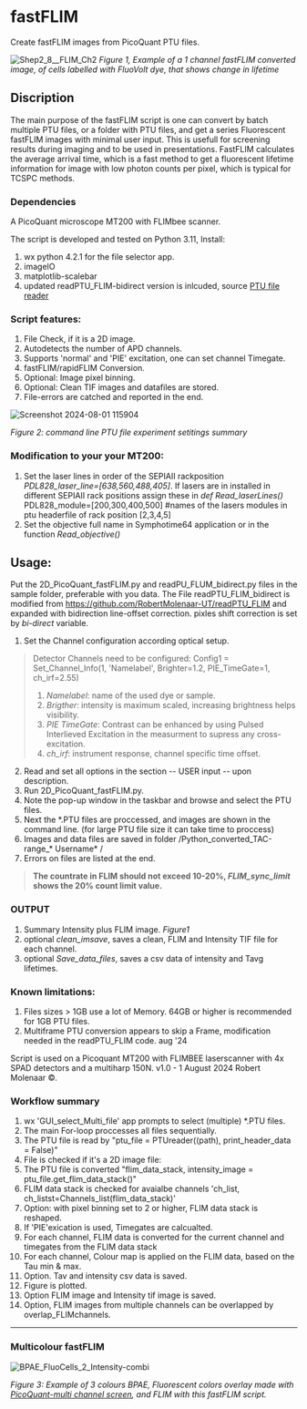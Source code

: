 # fastFLIM
Create fastFLIM images from PicoQuant PTU files.

![Shep2_8__FLIM_Ch2](https://github.com/user-attachments/assets/e0e79cfb-ae82-4749-bbf3-0a56ec9524e6)
*Figure 1, Example of a 1 channel fastFLIM converted image, of cells labelled with FluoVolt dye, that shows change in lifetime*

## Discription
The main purpose of the fastFLIM script is one can convert by batch multiple PTU files, or a folder with PTU files, and get a series Fluorescent fastFLIM images with minimal user input. This is usefull for screening results during imaging and to be used in presentations. FastFLIM calculates the average arrival time, which is a fast method to get a fluorescent lifetime information for image with low photon counts per pixel, which is typical for TCSPC methods. 

### Dependencies
A PicoQuant microscope MT200 with FLIMbee scanner. 

The script is developed and tested on Python 3.11, Install:
1. wx python 4.2.1 for the file selector app.
2. imageIO
3. matplotlib-scalebar 
4. updated readPTU_FLIM-bidirect version is inlcuded, source [PTU file reader](https://github.com/RobertMolenaar-UT/readPTU_FLIM) 

### Script features:  
1. File Check, if it is a 2D  image.
2. Autodetects the number of APD channels. 
3. Supports 'normal' and 'PIE' excitation, one can set channel Timegate.
4. fastFLIM/rapidFLIM Conversion.
5. Optional: Image pixel binning.
6. Optional: Clean TIF images and datafiles are stored.
7. File-errors are catched and reported in the end.

![Screenshot 2024-08-01 115904](https://github.com/user-attachments/assets/d5c1737b-26cc-4bff-8c75-d49b447a3d44)

*Figure 2: command line PTU file experiment setitings summary*

### Modification to your your MT200:

1.  Set the laser lines in order of the SEPIAII rackposition *PDL828_laser_line=[638,560,488,405]*. If lasers are in installed in different SEPIAII rack positions assign these in *def Read_laserLines()*  PDL828_module=[200,300,400,500]  #names of the lasers modules in ptu headerfile of rack position [2,3,4,5] 	
2.  Set the objective full name in Symphotime64 application or in the function *Read_objective()*

## Usage: 

Put the 2D_PicoQuant_fastFLIM.py and readPU_FLUM_bidirect.py files in the sample folder, preferable with you data. The File readPTU_FLIM_bidirect is modified from https://github.com/RobertMolenaar-UT/readPTU_FLIM and expanded with bidirection line-offset correction. pixles shift correction is set by *bi-direct* variable.

1. Set the Channel configuration according optical setup.

>Detector Channels need to be configured:
Config1 = Set_Channel_Info(1,
			   'Namelabel',
			   Brighter=1.2,
			   PIE_TimeGate=1,
			   ch_irf=2.55)
>1. *Namelabel*: name of the used dye or sample.
>2. *Brigther*: 	intensity is maximum scaled, increasing brightness helps visibility.
>3. *PIE TimeGate*: Contrast can be enhanced by using Pulsed Interlieved Excitation in the measurment to supress any cross-excitation. 
>4. *ch_irf*: instrument response, channel specific time offset.
	
2. Read and set all options in the section -- USER input --  upon description.
3. Run 2D_PicoQuant_fastFLIM.py.
4. Note the pop-up window in the taskbar and browse and select the PTU files.
5. Next the *.PTU files are proccessed, and images are shown in the command line. (for large PTU file size it can take time to proccess)
6. Images and data files are saved in folder /Python_converted_TAC-range_* Username* /
7. Errors on files are listed at the end.

>**The countrate in FLIM should not exceed 10-20%, *FLIM_sync_limit* shows the 20% count limit value.**

### OUTPUT

1. Summary Intensity plus FLIM image. *Figure1*
2. optional *clean_imsave*, saves a clean, FLIM and Intensity TIF file for each channel.
3. optional *Save_data_files*, saves a csv data of intensity and Tavg lifetimes.



### Known limitations: 

1. Files sizes > 1GB use a lot of Memory. 64GB or higher is recommended for 1GB PTU files. 
2. Multiframe PTU conversion appears to skip a Frame, modification needed in the readPTU_FLIM code. aug '24

Script is used on a Picoquant MT200 with FLIMBEE laserscanner with 4x SPAD detectors and a multiharp 150N.
v1.0 - 1 August 2024 Robert Molenaar ©.



### Workflow summary
 
1.  wx 'GUI_select_Multi_file' app prompts to select (multiple) *.PTU files. 
2.  The main For-loop proccesses all files sequentially.
3.  The PTU file is read by "ptu_file  = PTUreader((path), print_header_data = False)"
4.  File is checked if it's a 2D image file:
5.  The PTU file is converted "flim_data_stack, intensity_image = ptu_file.get_flim_data_stack()"
6.  FLIM data stack is checked for avaialbe channels 'ch_list, ch_listst=Channels_list(flim_data_stack)'
7.  Option: with pixel binning set to 2 or higher, FLIM data stack is reshaped.
8.  If 'PIE'exication is used, Timegates are calcualted.
9.  For each channel, FLIM data is converted for the current channel and timegates from the FLIM data stack
10. For each channel, Colour map is applied on the FLIM data, based on the Tau min & max.
11. Option. Tav and intensity csv data is saved.
12. Figure is plotted.
13. Option  FLIM image and Intensity tif image is saved.
14. Option, FLIM images from multiple channels can be overlapped by overlap_FLIMchannels.
---
### Multicolour fastFLIM

![BPAE_FluoCells_2_Intensity-combi](https://github.com/user-attachments/assets/3bc7ef2d-39e6-474c-a55f-072f75c9a33d)

*Figure 3: Example of 3 colours BPAE, Fluorescent colors overlay made with [PicoQuant-multi channel screen](https://github.com/RobertMolenaar-UT/PicoQuant-multi_channel_screen), and FLIM with this fastFLIM script.*



